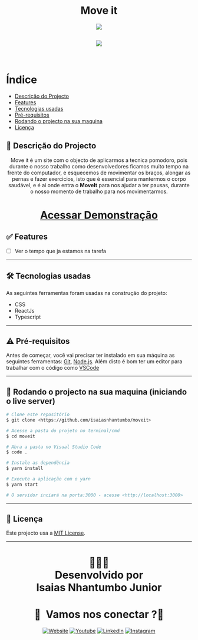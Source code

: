 <br/>
<h1 align="center">Move it</h1>
<p align="center">
    <img src ="./assets/" > 
</p>
<h2 align="center"> 
<img src="https://img.shields.io/badge/Status-Em_CONSTRUÇÃO-green">
</h2>
<br>

# Índice
   * [Descrição do Projecto](#descrição-do-projecto)
   * [Features](#-features)
   * [Tecnologias usadas](#-tecnologias-usadas)
   * [Pré-requisitos](#-pré-requisitos)
   * [Rodando o projecto na sua maquina](#-rodando-o-projecto-na-sua-maquina-iniciando-o-servidor)
   * [Licença](#-licença)


## 📖 Descrição do Projecto

<p align="center">
Move it é um site com o objecto de aplicarmos a tecnica pomodoro, pois durante o nosso trabalho como desenvolvedores ficamos muito tempo na frente do computador, e esquecemos de movimentar os braços, alongar as pernas e fazer exercicios, isto que é essencial para mantermos o corpo saudável, e é ai onde entra o <strong>MoveIt</strong> para nos ajudar a ter pausas, durante o nosso momento de trabalho para nos movimentarmos. 
</p>
<h1 align="center"><a target="_blank" href="https://isaiasnhantumbo.github.io/institucional-website/">Acessar Demonstração</a></h1>

## ✅ Features
  - [ ] Ver o tempo que ja estamos na tarefa




<p align="center">
  <!-- <img src = "http://i.imgur.com/0iorG20.png" width=700> -->
</p>

---
## 🛠 Tecnologias usadas

As seguintes ferramentas foram usadas na construção do projeto:


- CSS
- ReactJs
- Typescript

---

<!-- ## ⛈  Desafios do projecto
  - [x] Criar um site institucional
  - [x] Colocar animações no site
  -  Ação de mostrar/esconder
  - [x] Colocar conteúdo um acima do outro usando o position
  ---

- [ ] Responsividade **mobile version comming**

--- -->

## ⚠ Pré-requisitos

Antes de começar, você vai precisar ter instalado em sua máquina as seguintes ferramentas:
[Git](https://git-scm.com), [Node.js](https://nodejs.org/en/). 
Além disto é bom ter um editor para trabalhar com o código como [VSCode](https://code.visualstudio.com/)

---
## 🎲 Rodando o projecto na sua maquina (iniciando o live server)

```bash
# Clone este repositório
$ git clone <https://github.com/isaiasnhantumbo/moveit>

# Acesse a pasta do projeto no terminal/cmd
$ cd moveit

# Abra a pasta no Visual Studio Code
$ code .

# Instale as dependência
$ yarn install

# Execute a aplicação com o yarn
$ yarn start

# O servidor inciará na porta:3000 - acesse <http://localhost:3000>
```

---


## 📘 Licença
Este projecto usa a  [MIT License](LICENSE).
****
<h1 align="center">
👨🏽‍🏫 
<br>
Desenvolvido por
<br>
 Isaias Nhantumbo Junior
</h1>
</p>
<h1 align="center"> 🤝 &nbsp;Vamos nos conectar ?👨 </h1>

<p align="center">
<a href="https://isaiasnhantumbo.github.io/"><img alt="Website" src="https://img.shields.io/badge/Website-isaias_nhantumbo-blue?style=flat-square&logo=google-chrome"></a>
<a href="https://www.youtube.com/channel/UCOyeYkH0MwJ6RrXTcEFFdAQ?view_as=subscriber"><img alt="Youtube" src="https://img.shields.io/badge/Channel-Isaias_Inside-blue?style=flat-square&logo=youtube"></a>
<a href="https://www.linkedin.com/in/isaias-nhantumbo-junior-733bb619b/"><img alt="LinkedIn" src="https://img.shields.io/badge/LinkedIn-Isaias%20Nhantumbo%20Junior-green?style=flat-square&logo=linkedin"></a>
<a href="https://www.instagram.com/isaias_here/"><img alt="Instagram" src="https://img.shields.io/badge/Instagram-isaias__here_-blue??style=for-the-badge&logo=instagram"></a>
</p>




